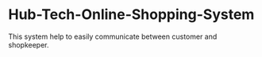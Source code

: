 # Hub-Tech-Online-Shopping-System
This system help to easily communicate between customer and shopkeeper.

